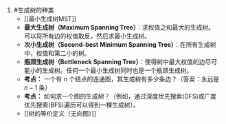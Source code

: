 1. #生成树的种类
	- [[最小生成树MST]] 
	*   **最大生成树（Maximum Spanning Tree）**：求权值之和最大的生成树。可以将所有边的权值取反，然后求最小生成树。
    *   **次小生成树（Second-best Minimum Spanning Tree）**：在所有生成树中，权值和第二小的树。
    *   **瓶颈生成树（Bottleneck Spanning Tree）**：使得树中最大权值的边尽可能小的生成树。任何一个最小生成树同时也是一个瓶颈生成树。
	*    **考点：** 一个有 $n$ 个结点的连通图，其生成树有多少条边？（答案：永远是 $n-1$ 条）
	*   **考点：** 如何求一个图的生成树？（例如，通过深度优先搜索(DFS)或广度优先搜索(BFS)遍历可以得到一棵生成树）。
	* [[树的等价定义（无向图）]]